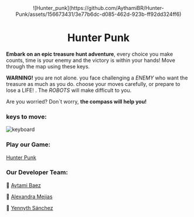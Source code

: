 
<div align="center">
![Hunter_punk](https://github.com/AythamiBR/Hunter-Punk/assets/156673431/3e77b6dc-d085-462d-923b-ff92dd324ff6)


<h1> Hunter Punk </h1>

</div>

**Embark on an epic treasure hunt adventure**, every choice you make counts, time is your enemy and the victory is within your hands! Move through the map using these keys. 

 **WARNING!** you are not alone. you face challenging a *ENEMY* who want the treasure as much as you do. choose your moves carefully, or prepare to lose a LIFE! . The *ROBOTS* will make difficult to you.

Are you worried? Don´t worry, **the compass will help you!**

### keys to move:

![keyboard](https://github.com/AythamiBR/Hunter-Punk/assets/156673431/7940ef7c-35ca-4798-8f99-e3c66fa035b1)




### Play our Game:
[Hunter Punk](https://aythamibr.github.io/Hunter-Punk/)

### Our Developer Team:

🧭 [Aytami Baez](https://github.com/AythamiBR) 

🧭 [Alexandra Mejias](https://github.com/AlexandraMH93)

🧭 [Yennyth Sánchez](https://github.com/Yennsanpro)










